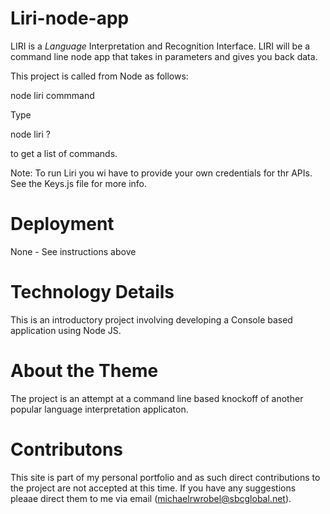 # Liri-node-app
LIRI is a _Language_ Interpretation and Recognition Interface. LIRI will be a command line node app that takes in parameters and gives you back data.

This project is called from Node as follows:

node liri commmand <argument>

Type

node liri ?

to get a list of commands.

Note: To run Liri you wi have to provide your own credentials for thr APIs.  See the Keys.js file for more info.

# Deployment 

None - See instructions above

# Technology Details

This is an introductory project involving developing a Console based application using Node JS.

# About the Theme
The project is an attempt at a command line based knockoff of another popular language interpretation applicaton.

# Contributons
This site is part of my personal portfolio and as such direct contributions to the project are not accepted at this time.  If you have any suggestions pleaae direct them to me via email (michaelrwrobel@sbcglobal.net).